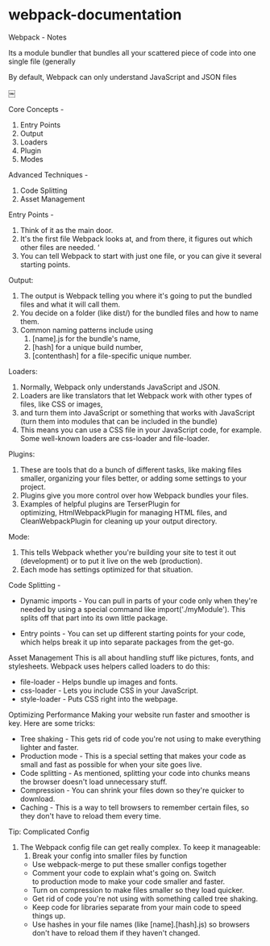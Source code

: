 # webpack-documentation

Webpack - Notes

Its a module bundler that bundles all your scattered piece of code into one single file (generally

By default, Webpack can only understand JavaScript and JSON files

￼

Core Concepts -
1. Entry Points
2. Output
3. Loaders
4. Plugin
5. Modes

Advanced Techniques -
1. Code Splitting
2. Asset Management


Entry Points - 

1. Think of it as the main door. 
2. It's the first file Webpack looks at, and from there, it figures out which other files are needed. ‘
3. You can tell Webpack to start with just one file, or you can give it several starting points.

Output: 

1. The output is Webpack telling you where it's going to put the bundled files and what it will call them.
2. You decide on a folder (like dist/) for the bundled files and how to name them.
3. Common naming patterns include using 
    1. [name].js for the bundle's name, 
    2. [hash] for a unique build number,
    3. [contenthash] for a file-specific unique number.


Loaders: 

1. Normally, Webpack only understands JavaScript and JSON. 
2. Loaders are like translators that let Webpack work with other types of files, like CSS or images, 
3. and turn them into JavaScript or something that works with JavaScript (turn them into modules that can be included in the bundle)
4. This means you can use a CSS file in your JavaScript code, for example. Some well-known loaders are css-loader and file-loader.

Plugins: 

1. These are tools that do a bunch of different tasks, like making files smaller, organizing your files better, or adding some settings to your project.
2. Plugins give you more control over how Webpack bundles your files.
3. Examples of helpful plugins are TerserPlugin for optimizing, HtmlWebpackPlugin for managing HTML files, and CleanWebpackPlugin for cleaning up your output directory.

Mode: 

1. This tells Webpack whether you're building your site to test it out (development) or to put it live on the web (production).
2. Each mode has settings optimized for that situation.

Code Splitting -

* Dynamic imports - You can pull in parts of your code only when they're needed by using a special command like import('./myModule'). This splits off that part into its own little package.

* Entry points - You can set up different starting points for your code, which helps break it up into separate packages from the get-go.

Asset Management
This is all about handling stuff like pictures, fonts, and stylesheets. Webpack uses helpers called loaders to do this:
* file-loader - Helps bundle up images and fonts.
* css-loader - Lets you include CSS in your JavaScript.
* style-loader - Puts CSS right into the webpage.

Optimizing Performance
Making your website run faster and smoother is key. Here are some tricks:
* Tree shaking - This gets rid of code you're not using to make everything lighter and faster.
* Production mode - This is a special setting that makes your code as small and fast as possible for when your site goes live.
* Code splitting - As mentioned, splitting your code into chunks means the browser doesn't load unnecessary stuff.
* Compression - You can shrink your files down so they're quicker to download.
* Caching - This is a way to tell browsers to remember certain files, so they don't have to reload them every time.

Tip: Complicated Config

1. The Webpack config file can get really complex. To keep it manageable:
    1. Break your config into smaller files by function
    * Use webpack-merge to put these smaller configs together
    * Comment your code to explain what's going on. Switch to production mode to make your code smaller and faster.
    * Turn on compression to make files smaller so they load quicker.
    * Get rid of code you're not using with something called tree shaking.
    * Keep code for libraries separate from your main code to speed things up.
    * Use hashes in your file names (like [name].[hash].js) so browsers don't have to reload them if they haven't changed.










